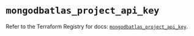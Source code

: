 # `mongodbatlas_project_api_key`

Refer to the Terraform Registry for docs: [`mongodbatlas_project_api_key`](https://registry.terraform.io/providers/mongodb/mongodbatlas/1.18.0/docs/resources/project_api_key).
